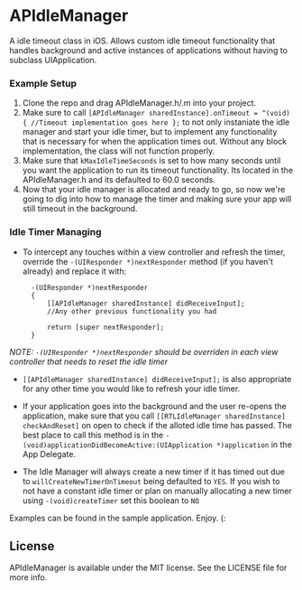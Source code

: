 # APIdleManager

A idle timeout class in iOS. Allows custom idle timeout functionality that handles background and active instances of applications without having to subclass UIApplication.

### Example Setup

1. Clone the repo and drag APIdleManager.h/.m into your project.
2. Make sure to call `[APIdleManager sharedInstance].onTimeout = ^(void){ //Timeout implementation goes here };` to not only instaniate the idle manager and start your idle timer, but to implement any functionality that is necessary for when the application times out. Without any block implementation, the class will not function properly.
3. Make sure that `kMaxIdleTimeSeconds` is set to how many seconds until you want the application to run its timeout functionality. Its located in the APIdleManager.h and its defaulted to 60.0 seconds.
4. Now that your idle manager is allocated and ready to go, so now we're going to dig into how to manage the timer and making sure your app will still timeout in the background.

### Idle Timer Managing

- To intercept any touches within a view controller and refresh the timer, override the `-(UIResponder *)nextResponder` method (if you haven't already) and replace it with:

		-(UIResponder *)nextResponder
		{
    		[[APIdleManager sharedInstance] didReceiveInput];
    		//Any other previous functionality you had
    
    		return [super nextResponder];
		}
		
_NOTE: `-(UIResponder *)nextResponder` should be overriden in each view controller that needs to reset the idle timer_

- `[[APIdleManager sharedInstance] didReceiveInput];` is also appropriate for any other time you would like to refresh your idle timer.

- If your application goes into the background and the user re-opens the application, make sure that you call `[[RTLIdleManager sharedInstance] checkAndReset]` on open to check if the alloted idle time has passed. The best place to call this method is in the `- (void)applicationDidBecomeActive:(UIApplication *)application` in the App Delegate.

- The Idle Manager will always create a new timer if it has timed out due to `willCreateNewTimerOnTimeout` being defaulted to `YES`. If you wish to not have a constant idle timer or plan on manually allocating a new timer using `-(void)createTimer` set this boolean to `NO`

Examples can be found in the sample application. Enjoy. (:

## License

APIdleManager is available under the MIT license. See the LICENSE file for more info.


